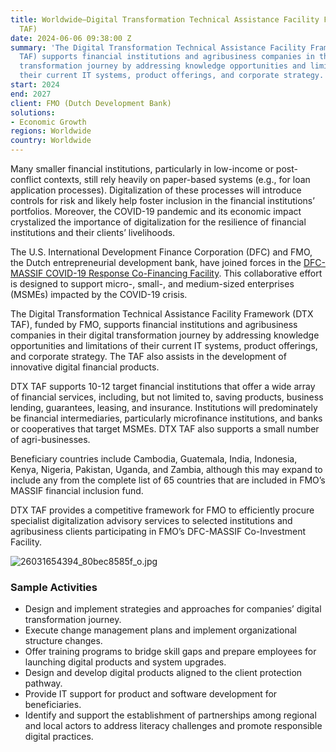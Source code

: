 ```yaml
---
title: Worldwide—Digital Transformation Technical Assistance Facility Framework (DTX
  TAF)
date: 2024-06-06 09:38:00 Z
summary: 'The Digital Transformation Technical Assistance Facility Framework (DTX
  TAF) supports financial institutions and agribusiness companies in their digital
  transformation journey by addressing knowledge opportunities and limitations of
  their current IT systems, product offerings, and corporate strategy. '
start: 2024
end: 2027
client: FMO (Dutch Development Bank)
solutions:
- Economic Growth
regions: Worldwide
country: Worldwide
---
```


Many smaller financial institutions, particularly in low-income or post-conflict contexts, still rely heavily on paper-based systems (e.g., for loan application processes). Digitalization of these processes will introduce controls for risk and likely help foster inclusion in the financial institutions’ portfolios. Moreover, the COVID-19 pandemic and its economic impact crystalized the importance of digitalization for the resilience of financial institutions and their clients’ livelihoods.

The U.S. International Development Finance Corporation (DFC) and FMO, the Dutch entrepreneurial development bank, have joined forces in the [DFC-MASSIF COVID-19 Response Co-Financing Facility](https://www.fmo.nl/news-detail/973ab3bf-c499-4d53-8c8b-b40a96640e62/dfc-and-fmo-launch-75-million-co-financing-facility-to-boost-covid-19-response-in-developing-countries). This collaborative effort is designed to support micro-, small-, and medium-sized enterprises (MSMEs) impacted by the COVID-19 crisis.

The Digital Transformation Technical Assistance Facility Framework (DTX TAF), funded by FMO, supports financial institutions and agribusiness companies in their digital transformation journey by addressing knowledge opportunities and limitations of their current IT systems, product offerings, and corporate strategy. The TAF also assists in the development of innovative digital financial products.

DTX TAF supports 10-12 target financial institutions that offer a wide array of financial services, including, but not limited to, saving products, business lending, guarantees, leasing, and insurance. Institutions will predominately be financial intermediaries, particularly microfinance institutions, and banks or cooperatives that target MSMEs. DTX TAF also supports a small number of agri-businesses.

Beneficiary countries include Cambodia, Guatemala, India, Indonesia, Kenya, Nigeria, Pakistan, Uganda, and Zambia, although this may expand to include any from the complete list of 65 countries that are included in FMO’s MASSIF financial inclusion fund.

DTX TAF provides a competitive framework for FMO to efficiently procure specialist digitalization advisory services to selected institutions and agribusiness clients participating in FMO’s DFC-MASSIF Co-Investment Facility.

![26031654394_80bec8585f_o.jpg](/uploads/26031654394_80bec8585f_o.jpg)

### Sample Activities

* Design and implement strategies and approaches for companies’ digital transformation journey.
* Execute change management plans and implement organizational structure changes.
* Offer training programs to bridge skill gaps and prepare employees for launching digital products and system upgrades.
* Design and develop digital products aligned to the client protection pathway.
* Provide IT support for product and software development for beneficiaries.
* Identify and support the establishment of partnerships among regional and local actors to address literacy challenges and promote responsible digital practices.